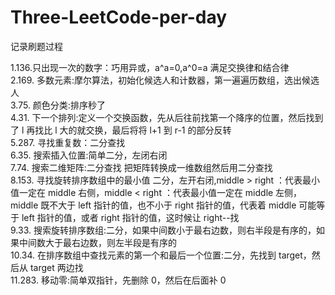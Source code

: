 # Three-LeetCode-per-day

记录刷题过程

1.136.只出现一次的数字：巧用异或，a^a=0,a^0=a 满足交换律和结合律  
2.169. 多数元素:摩尔算法，初始化候选人和计数器，第一遍遍历数组，选出候选人  
3.75. 颜色分类:排序秒了  
4.31. 下一个排列:定义一个交换函数，先从后往前找第一个降序的位置，然后找到了 l 再找比 l 大的就交换，最后将将 l+1 到 r-1 的部分反转  
5.287. 寻找重复数：二分查找  
6.35. 搜索插入位置:简单二分，左闭右闭  
7.74. 搜索二维矩阵:二分查找 把矩阵转换成一维数组然后用二分查找  
8.153. 寻找旋转排序数组中的最小值 二分，左开右闭,middle > right ：代表最小值一定在 middle 右侧，middle < right ：代表最小值一定在 middle 左侧，middle 既不大于 left 指针的值，也不小于 right 指针的值，代表着 middle 可能等于 left 指针的值，或者 right 指针的值，这时候让 right--找  
9.33. 搜索旋转排序数组:二分，如果中间数小于最右边数，则右半段是有序的，如果中间数大于最右边数，则左半段是有序的  
10.34. 在排序数组中查找元素的第一个和最后一个位置:二分，先找到 target，然后从 target 两边找  
11.283. 移动零:简单双指针，先删除 0，然后在后面补 0
